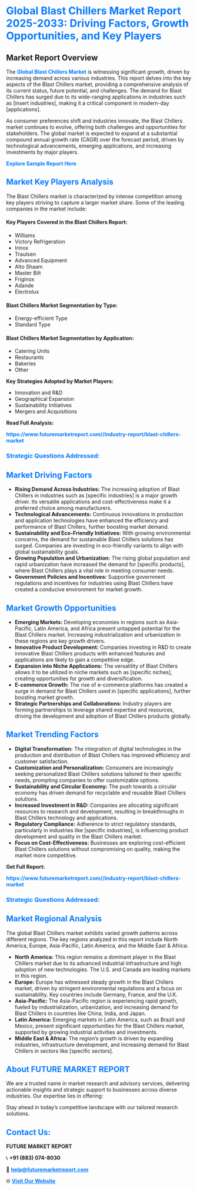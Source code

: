 <h1 style="color: #007BFF;">Global Blast Chillers Market Report 2025-2033: Driving Factors, Growth Opportunities, and Key Players</h1>

<section id="overview">
<h2>Market Report Overview</h2>
<p>The <a href="https://www.futuremarketreport.com//industry-report/blast-chillers-market" style="color: #007BFF; text-decoration: none;"><strong>Global Blast Chillers Market</strong></a> is witnessing significant growth, driven by increasing demand across various industries. This report delves into the key aspects of the Blast Chillers market, providing a comprehensive analysis of its current status, future potential, and challenges. The demand for Blast Chillers has surged due to its wide-ranging applications in industries such as [insert industries], making it a critical component in modern-day [applications].</p>
<p>As consumer preferences shift and industries innovate, the Blast Chillers market continues to evolve, offering both challenges and opportunities for stakeholders. The global market is expected to expand at a substantial compound annual growth rate (CAGR) over the forecast period, driven by technological advancements, emerging applications, and increasing investments by major players.</p>
</section>

<section id="overview">
<p><a href="https://www.futuremarketreport.com//request-sample/reportId=89038" style="color: #007BFF; text-decoration: none;"><strong>Explore Sample Report Here</strong></a></p>
</section>

<section id="key-players">
<h2 style="color: #007BFF;">Market Key Players Analysis</h2>
<p>The Blast Chillers market is characterized by intense competition among key players striving to capture a larger market share. Some of the leading companies in the market include:</p>
<h4>Key Players Covered in the Blast Chillers Report:</h4>
<ul><li>Williams</li><li>Victory Refrigeration</li><li>Irinox</li><li>Traulsen</li><li>Advanced Equipment</li><li>Alto Shaam</li><li>Master Bilt</li><li>Friginox</li><li>Adande</li><li>Electrolux</li></ul>
<h4>Blast Chillers Market Segmentation by Type:</h4>
<ul><li>Energy-efficient Type</li><li>Standard Type</li></ul>

<h4>Blast Chillers Market Segmentation by Application:</h4>
<ul><li>Catering Units</li><li>Restaurants</li><li>Bakeries</li><li>Other</li></ul>
<p><strong>Key Strategies Adopted by Market Players:</strong></p>
<ul>
<li>Innovation and R&D</li>
<li>Geographical Expansion</li>
<li>Sustainability Initiatives</li>
<li>Mergers and Acquisitions</li>
</ul>
</section>

<section>
<p><strong>Read Full Analysis: </strong></p><a href="https://www.futuremarketreport.com//industry-report/blast-chillers-market" style="color: #007BFF; text-decoration: none;"><strong>https://www.futuremarketreport.com//industry-report/blast-chillers-market</strong></a>
<h3 style="color: #007BFF;">Strategic Questions Addressed:</h3>
</section>

<section id="driving-factors">
<h2 style="color: #007BFF;">Market Driving Factors</h2>
<ul>
<li><strong>Rising Demand Across Industries:</strong> The increasing adoption of Blast Chillers in industries such as [specific industries] is a major growth driver. Its versatile applications and cost-effectiveness make it a preferred choice among manufacturers.</li>
<li><strong>Technological Advancements:</strong> Continuous innovations in production and application technologies have enhanced the efficiency and performance of Blast Chillers, further boosting market demand.</li>
<li><strong>Sustainability and Eco-Friendly Initiatives:</strong> With growing environmental concerns, the demand for sustainable Blast Chillers solutions has surged. Companies are investing in eco-friendly variants to align with global sustainability goals.</li>
<li><strong>Growing Population and Urbanization:</strong> The rising global population and rapid urbanization have increased the demand for [specific products], where Blast Chillers plays a vital role in meeting consumer needs.</li>
<li><strong>Government Policies and Incentives:</strong> Supportive government regulations and incentives for industries using Blast Chillers have created a conducive environment for market growth.</li>
</ul>
</section>

<section id="growth-opportunities">
<h2 style="color: #007BFF;">Market Growth Opportunities</h2>
<ul>
<li><strong>Emerging Markets:</strong> Developing economies in regions such as Asia-Pacific, Latin America, and Africa present untapped potential for the Blast Chillers market. Increasing industrialization and urbanization in these regions are key growth drivers.</li>
<li><strong>Innovative Product Development:</strong> Companies investing in R&D to create innovative Blast Chillers products with enhanced features and applications are likely to gain a competitive edge.</li>
<li><strong>Expansion into Niche Applications:</strong> The versatility of Blast Chillers allows it to be utilized in niche markets such as [specific niches], creating opportunities for growth and diversification.</li>
<li><strong>E-commerce Growth:</strong> The rise of e-commerce platforms has created a surge in demand for Blast Chillers used in [specific applications], further boosting market growth.</li>
<li><strong>Strategic Partnerships and Collaborations:</strong> Industry players are forming partnerships to leverage shared expertise and resources, driving the development and adoption of Blast Chillers products globally.</li>
</ul>
</section>

<section id="trending-factors">
<h2 style="color: #007BFF;">Market Trending Factors</h2>
<ul>
<li><strong>Digital Transformation:</strong> The integration of digital technologies in the production and distribution of Blast Chillers has improved efficiency and customer satisfaction.</li>
<li><strong>Customization and Personalization:</strong> Consumers are increasingly seeking personalized Blast Chillers solutions tailored to their specific needs, prompting companies to offer customizable options.</li>
<li><strong>Sustainability and Circular Economy:</strong> The push towards a circular economy has driven demand for recyclable and reusable Blast Chillers solutions.</li>
<li><strong>Increased Investment in R&D:</strong> Companies are allocating significant resources to research and development, resulting in breakthroughs in Blast Chillers technology and applications.</li>
<li><strong>Regulatory Compliance:</strong> Adherence to strict regulatory standards, particularly in industries like [specific industries], is influencing product development and quality in the Blast Chillers market.</li>
<li><strong>Focus on Cost-Effectiveness:</strong> Businesses are exploring cost-efficient Blast Chillers solutions without compromising on quality, making the market more competitive.</li>
</ul>
</section>

<section>
<p><strong>Get Full Report: </strong></p><a href="https://www.futuremarketreport.com//industry-report/blast-chillers-market" style="color: #007BFF; text-decoration: none;"><strong>https://www.futuremarketreport.com//industry-report/blast-chillers-market</strong></a>
<h3 style="color: #007BFF;">Strategic Questions Addressed:</h3>
</section>


<section id="regional-analysis">
<h2 style="color: #007BFF;">Market Regional Analysis</h2>
<p>The global Blast Chillers market exhibits varied growth patterns across different regions. The key regions analyzed in this report include North America, Europe, Asia-Pacific, Latin America, and the Middle East & Africa:</p>
<ul>
<li><strong>North America:</strong> This region remains a dominant player in the Blast Chillers market due to its advanced industrial infrastructure and high adoption of new technologies. The U.S. and Canada are leading markets in this region.</li>
<li><strong>Europe:</strong> Europe has witnessed steady growth in the Blast Chillers market, driven by stringent environmental regulations and a focus on sustainability. Key countries include Germany, France, and the U.K.</li>
<li><strong>Asia-Pacific:</strong> The Asia-Pacific region is experiencing rapid growth, fueled by industrialization, urbanization, and increasing demand for Blast Chillers in countries like China, India, and Japan.</li>
<li><strong>Latin America:</strong> Emerging markets in Latin America, such as Brazil and Mexico, present significant opportunities for the Blast Chillers market, supported by growing industrial activities and investments.</li>
<li><strong>Middle East & Africa:</strong> The region’s growth is driven by expanding industries, infrastructure development, and increasing demand for Blast Chillers in sectors like [specific sectors].</li>
</ul>
</section>

<footer>
<h2 style="color: #007BFF;">About FUTURE MARKET REPORT</h2>
<p>We are a trusted name in market research and advisory services, delivering actionable insights and strategic support to businesses across diverse industries. Our expertise lies in offering:</p>

<p>Stay ahead in today’s competitive landscape with our tailored research solutions.</p>

<h2 style="color: #007BFF;">Contact Us:</h2>
<p><strong>FUTURE MARKET REPORT</strong></p>
<p>📞 <strong>+91 (883) 074-8030</strong></p>
<p>📧 <strong><a href="mailto:help@futuremarketreport.com" style="color: #007BFF;">help@futuremarketreport.com</a></strong></p>
<p>🌐 <strong><a href="https://www.futuremarketreport.com/" style="color: #007BFF;">Visit Our Website</a></strong></p>
</footer>